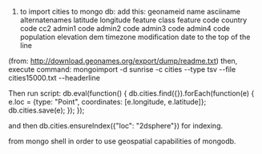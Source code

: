 
1. to import cities to mongo db:
  add this:
  geonameid	name	asciiname	alternatenames	latitude	longitude	feature class	feature code	country code	cc2	admin1 code	admin2 code	admin3 code	admin4 code	population	elevation	dem	timezone	modification date
  to the top of the line
  
  (from: http://download.geonames.org/export/dump/readme.txt)
  then, execute command:
    mongoimport -d sunrise -c cities --type tsv --file cities15000.txt --headerline

  Then run script:
  db.eval(function() { 
    db.cities.find({}).forEach(function(e) {
        e.loc = {type: "Point", coordinates: [e.longitude, e.latitude]};
        db.cities.save(e);
    });
});

and then
db.cities.ensureIndex({"loc": "2dsphere"})
for indexing.

from mongo shell in order to use geospatial capabilities of mongodb.
